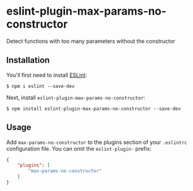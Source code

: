 # eslint-plugin-max-params-no-constructor

Detect functions with too many parameters without the constructor

## Installation

You'll first need to install [ESLint](http://eslint.org):

```
$ npm i eslint --save-dev
```

Next, install `eslint-plugin-max-params-no-constructor`:

```
$ npm install eslint-plugin-max-params-no-constructor --save-dev
```


## Usage

Add `max-params-no-constructor` to the plugins section of your `.eslintrc` configuration file. You can omit the `eslint-plugin-` prefix:

```json
{
    "plugins": [
        "max-params-no-constructor"
    ]
}
```





